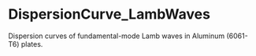 # DispersionCurve_LambWaves
Dispersion curves of fundamental-mode Lamb waves in Aluminum (6061-T6) plates.
